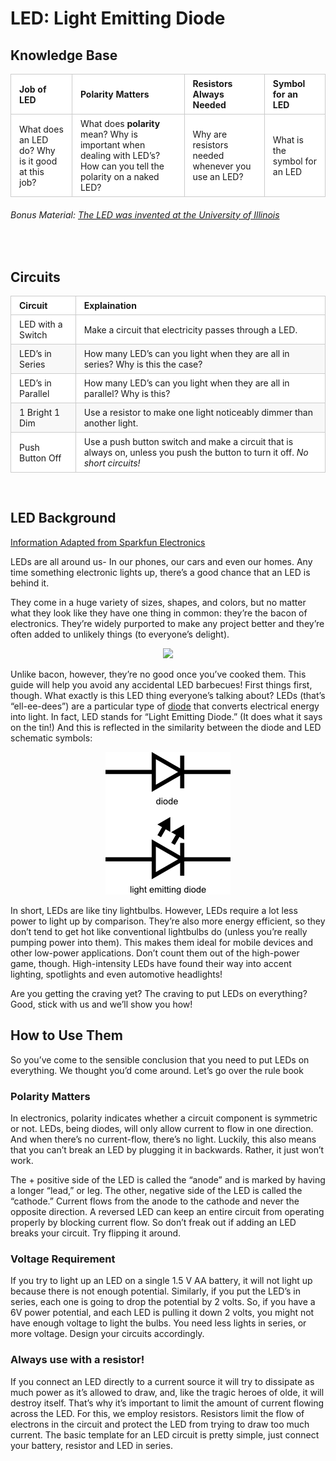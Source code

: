 <style>
table {
  padding: 0; }
  table tr {
    border-top: 1px solid #cccccc;
    background-color: white;
    margin: 0;
    padding: 0; }
    table tr:nth-child(2n) {
      background-color: #f8f8f8; }
    table tr th {
      font-weight: bold;
      border: 1px solid #cccccc;
      text-align: left;
      margin: 0;
      padding: 6px 13px; }
    table tr td {
      border: 1px solid #cccccc;
      text-align: left;
      margin: 0;
      padding: 6px 13px; }
    table tr th :first-child, table tr td :first-child {
      margin-top: 0; }
    table tr th :last-child, table tr td :last-child {
      margin-bottom: 0; }
</style>

# LED: Light Emitting Diode

## Knowledge Base
Job of LED|Polarity Matters|Resistors Always Needed| Symbol for an LED
---|---|---|---
What does an LED do?   Why is it good at this job?|What does **polarity** mean? Why is important when dealing with LED’s? How can you tell the polarity on a naked LED?|Why are resistors needed whenever you use an LED?|What is the symbol for an LED|
 



 ###### Bonus Material:   [The LED was invented at the University of Illinois](https://www.youtube.com/watch?v=KKkzBVNozjI)
 <br>
	
## Circuits
Circuit |Explaination
--------|---
LED with a Switch| Make a circuit that electricity passes through a LED.
LED’s in Series|How many LED’s can you light when they are all in series?   Why is this the case?
LED’s in Parallel|How many LED’s can you light when they are all in parallel? Why is this?
1 Bright       1 Dim|Use a resistor to make one light noticeably dimmer than another light. 
Push Button Off|Use a push button switch and make a circuit that is always on, unless you push the button to turn it off.   *No short circuits!*



<br>

## LED Background 
[Information Adapted from Sparkfun Electronics](https://learn.sparkfun.com/tutorials/light-emitting-diodes-leds)

LEDs are all around us- In our phones, our cars and even our homes. Any time something electronic lights up, there’s a good chance that an LED is behind it. 

They come in a huge variety of sizes, shapes, and colors, but no matter what they look like they have one thing in common: they’re the bacon of electronics. They’re widely purported to make any project better and they’re often added to unlikely things (to everyone’s delight).

<p align="center"> <img src="https://cdn.sparkfun.com/assets/b/7/6/0/4/51f1ba6bce395f3c20000003.jpg"> </p>

Unlike bacon, however, they’re no good once you’ve cooked them. This guide will help you avoid any accidental LED barbecues! First things first, though. What exactly is this LED thing everyone’s talking about?
LEDs (that’s “ell-ee-dees”) are a particular type of [diode](https://learn.sparkfun.com/tutorials/diodes/introduction) that converts electrical energy into light. In fact, LED stands for “Light Emitting Diode.” (It does what it says on the tin!) And this is reflected in the similarity between the diode and LED schematic symbols:


<p align="center"> <img src="img\ledDiode.png"> </p>

In short, LEDs are like tiny lightbulbs. However, LEDs require a lot less power to light up by comparison. They’re also more energy efficient, so they don’t tend to get hot like conventional lightbulbs do (unless you’re really pumping power into them). This makes them ideal for mobile devices and other low-power applications. Don’t count them out of the high-power game, though. High-intensity LEDs have found their way into accent lighting, spotlights and even automotive headlights!

Are you getting the craving yet? The craving to put LEDs on everything? Good, stick with us and we’ll show you how!

## How to Use Them
  

So you’ve come to the sensible conclusion that you need to put LEDs on everything. We thought you’d come around. Let’s go over the rule book
### Polarity Matters
In electronics, polarity indicates whether a circuit component is symmetric or not. LEDs, being diodes, will only allow current to flow in one direction. And when there’s no current-flow, there’s no light. Luckily, this also means that you can’t break an LED by plugging it in backwards. Rather, it just won’t work.

The +  positive side of the LED is called the “anode” and is marked by having a longer “lead,” or leg. The other, negative side of the LED is called the “cathode.” Current flows from the anode to the cathode and never the opposite direction. A reversed LED can keep an entire circuit from operating properly by blocking current flow. So don’t freak out if adding an LED breaks your circuit. Try flipping it around.
### Voltage Requirement
If you try to light up an LED on a single 1.5 V AA battery,  it will not light up because there is not enough potential.   Similarly, if you put the LED’s in series, each one is going to drop the potential by 2 volts.  So, if you have a 6V power potential, and each LED is pulling it down 2 volts, you might   not have enough voltage to light the bulbs.   You need less lights in series, or more voltage. Design your circuits accordingly.  


### Always use with a resistor!
If you connect an LED directly to a current source it will try to dissipate as much power as it’s allowed to draw, and, like the tragic heroes of olde, it will destroy itself. That’s why it’s important to limit the amount of current flowing across the LED.
For this, we employ resistors. Resistors limit the flow of electrons in the circuit and protect the LED from trying to draw too much current. 
The basic template for an LED circuit is pretty simple, just connect your battery, resistor and LED in series.